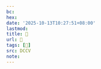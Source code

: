 ```yaml
---
bc:
hex:
date: '2025-10-13T10:27:51+08:00'
lastmod:
title: 􄌳
url: 􄌳
tags: [𢓬]
src: DCCV
note:
---
```

